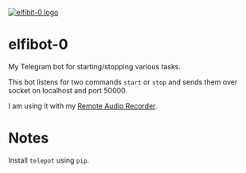 [![elfibit-0 logo](elfibit-0.png)](https://github.com/aelfimow/elfibot-0/blob/master/elfibot-0.png)
# elfibot-0
My Telegram bot for starting/stopping various tasks.

This bot listens for two commands `start` or `stop` and sends them over socket on localhost and port 50000.

I am using it with my [Remote Audio Recorder](https://github.com/aelfimow/remote-audiorec).

# Notes
Install `telepot` using `pip`.
